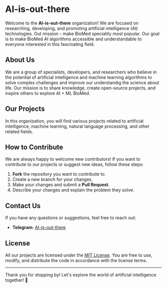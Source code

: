 # AI-is-out-there

Welcome to the **AI-is-out-there** organization! We are focused on researching, developing, and promoting artificial intelligence (AI) technologies. Out mission - make BioMed speciality most popular. Our goal is to make BioMed AI algorithms accessible and understandable to everyone interested in this fascinating field.

## About Us

We are a group of specialists, developers, and researchers who believe in the potential of artificial intelligence and machine learning algorithms to solve complex challenges and improve our understandig the science about life. Our mission is to share knowledge, create open-source projects, and inspire others to explore AI + ML BioMed.

## Our Projects

In this organization, you will find various projects related to artificial intelligence, machine learning, natural language processing, and other related fields. 

## How to Contribute

We are always happy to welcome new contributors! If you want to contribute to our projects or suggest new ideas, follow these steps:

1. **Fork** the repository you want to contribute to.
2. Create a new branch for your changes.
3. Make your changes and submit a **Pull Request**.
4. Describe your changes and explain the problem they solve.

## Contact Us

If you have any questions or suggestions, feel free to reach out:

- **Telegram**: [AI-is-out-there]([@ai_is_out_there](https://t.me/+APN2d-x2V_MxYWE6))

## License

All our projects are licensed under the [MIT License](LICENSE). You are free to use, modify, and distribute the code in accordance with the license terms.

---

Thank you for stopping by! Let's explore the world of artificial intelligence together! 🚀
